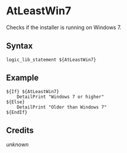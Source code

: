 # AtLeastWin7

Checks if the installer is running on Windows 7.

## Syntax

	logic_lib_statement ${AtLeastWin7}

## Example

	${If} ${AtLeastWin7}
		DetailPrint "Windows 7 or higher"
	${Else}
		DetailPrint "Older than Windows 7"
	${EndIf}

## Credits

*unknown*
